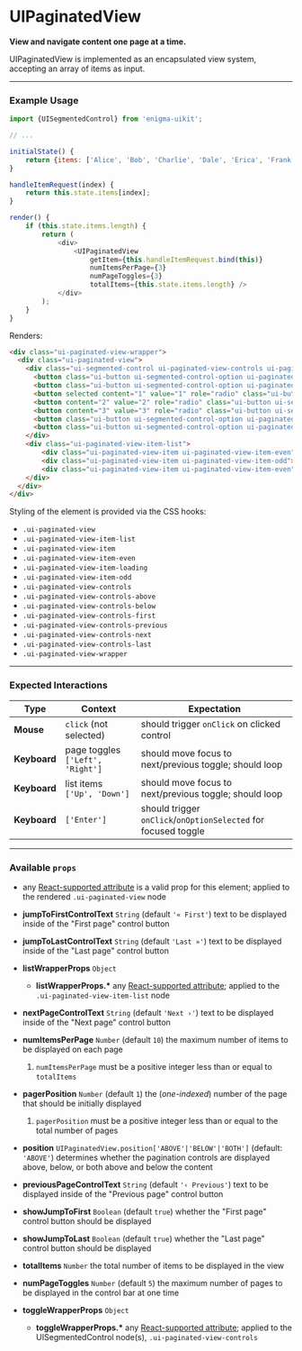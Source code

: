 # UIPaginatedView
__View and navigate content one page at a time.__

UIPaginatedView is implemented as an encapsulated view system, accepting an array of items as input.

---

### Example Usage

```js
import {UISegmentedControl} from 'enigma-uikit';

// ...

initialState() {
    return {items: ['Alice', 'Bob', 'Charlie', 'Dale', 'Erica', 'Frank', 'Gary', 'Harold', 'Isabelle']};
}

handleItemRequest(index) {
    return this.state.items[index];
}

render() {
    if (this.state.items.length) {
        return (
            <div>
                <UIPaginatedView
                    getItem={this.handleItemRequest.bind(this)}
                    numItemsPerPage={3}
                    numPageToggles={3}
                    totalItems={this.state.items.length} />
            </div>
        );
    }
}
```
Renders:
```html
<div class="ui-paginated-view-wrapper">
  <div class="ui-paginated-view">
    <div class="ui-segmented-control ui-paginated-view-controls ui-paginated-view-controls-above">
      <button class="ui-button ui-segmented-control-option ui-paginated-view-controls-first">First</button>
      <button class="ui-button ui-segmented-control-option ui-paginated-view-controls-previous">Previous</button>
      <button selected content="1" value="1" role="radio" class="ui-button ui-segmented-control-option" >1</button>
      <button content="2" value="2" role="radio" class="ui-button ui-segmented-control-option" >2</button>
      <button content="3" value="3" role="radio" class="ui-button ui-segmented-control-option" >3</button>
      <button class="ui-button ui-segmented-control-option ui-paginated-view-controls-next">Next</button>
      <button class="ui-button ui-segmented-control-option ui-paginated-view-controls-last">Last</button>
    </div>
    <div class="ui-paginated-view-item-list">
        <div class="ui-paginated-view-item ui-paginated-view-item-even">Alice</div>
        <div class="ui-paginated-view-item ui-paginated-view-item-odd">Bob</div>
        <div class="ui-paginated-view-item ui-paginated-view-item-even">Charlie</div>
    </div>
  </div>
</div>
```

Styling of the element is provided via the CSS hooks:

- `.ui-paginated-view`
- `.ui-paginated-view-item-list`
- `.ui-paginated-view-item`
- `.ui-paginated-view-item-even`
- `.ui-paginated-view-item-loading`
- `.ui-paginated-view-item-odd`
- `.ui-paginated-view-controls`
- `.ui-paginated-view-controls-above`
- `.ui-paginated-view-controls-below`
- `.ui-paginated-view-controls-first`
- `.ui-paginated-view-controls-previous`
- `.ui-paginated-view-controls-next`
- `.ui-paginated-view-controls-last`
- `.ui-paginated-view-wrapper`

---

### Expected Interactions

Type | Context | Expectation
---- | ------- | -----------
__Mouse__ | `click` (not selected) | should trigger `onClick` on clicked control
__Keyboard__ | page toggles `['Left', 'Right']` | should move focus to next/previous toggle; should loop
__Keyboard__ | list items `['Up', 'Down']` | should move focus to next/previous toggle; should loop
__Keyboard__ | `['Enter']` | should trigger `onClick`/`onOptionSelected` for focused toggle

---

### Available `props`
- any [React-supported attribute](https://facebook.github.io/react/docs/tags-and-attributes.html#html-attributes) is a valid prop for this element; applied to the rendered `.ui-paginated-view` node

- __jumpToFirstControlText__ `String`
  (default `'« First'`) text to be displayed inside of the "First page" control button

- __jumpToLastControlText__ `String`
  (default `'Last »'`) text to be displayed inside of the "Last page" control button

- __listWrapperProps__ `Object`
    - __listWrapperProps.*__
      any [React-supported attribute](https://facebook.github.io/react/docs/tags-and-attributes.html#html-attributes); applied to the `.ui-paginated-view-item-list` node

- __nextPageControlText__ `String`
  (default `'Next ›'`) text to be displayed inside of the "Next page" control button

- __numItemsPerPage__ `Number`
  (default `10`) the maximum number of items to be displayed on each page

  1. `numItemsPerPage` must be a positive integer less than or equal to `totalItems`

- __pagerPosition__ `Number`
  (default `1`) the (_one-indexed_) number of the page that should be initially displayed

  1. `pagerPosition` must be a positive integer less than or equal to the total number of pages

- __position__ `UIPaginatedView.position['ABOVE'|'BELOW'|'BOTH']`
  (default: `'ABOVE'`) determines whether the pagination controls are displayed above, below, or both above and below the content

- __previousPageControlText__ `String`
  (default `'‹ Previous'`) text to be displayed inside of the "Previous page" control button

- __showJumpToFirst__ `Boolean`
  (default `true`) whether the "First page" control button should be displayed

- __showJumpToLast__ `Boolean`
  (default `true`) whether the "Last page" control button should be displayed

- __totalItems__ `Number`
  the total number of items to be displayed in the view

- __numPageToggles__ `Number`
  (default `5`) the maximum number of pages to be displayed in the control bar at one time

- __toggleWrapperProps__ `Object`
    - __toggleWrapperProps.*__
      any [React-supported attribute](https://facebook.github.io/react/docs/tags-and-attributes.html#html-attributes); applied to the UISegmentedControl node(s), `.ui-paginated-view-controls`
